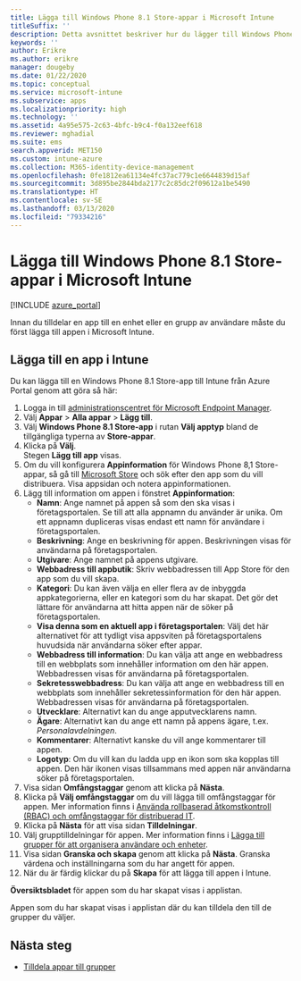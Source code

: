 ```yaml
---
title: Lägga till Windows Phone 8.1 Store-appar i Microsoft Intune
titleSuffix: ''
description: Detta avsnittet beskriver hur du lägger till Windows Phone 8.1 Store-appar i Microsoft Intune.
keywords: ''
author: Erikre
ms.author: erikre
manager: dougeby
ms.date: 01/22/2020
ms.topic: conceptual
ms.service: microsoft-intune
ms.subservice: apps
ms.localizationpriority: high
ms.technology: ''
ms.assetid: 4a95e575-2c63-4bfc-b9c4-f0a132eef618
ms.reviewer: mghadial
ms.suite: ems
search.appverid: MET150
ms.custom: intune-azure
ms.collection: M365-identity-device-management
ms.openlocfilehash: 0fe1812ea61134e4fc37ac779c1e6644839d15af
ms.sourcegitcommit: 3d895be2844bda2177c2c85dc2f09612a1be5490
ms.translationtype: HT
ms.contentlocale: sv-SE
ms.lasthandoff: 03/13/2020
ms.locfileid: "79334216"
---
```

# <a name="add-windows-phone-81-store-apps-to-microsoft-intune"></a>Lägga till Windows Phone 8.1 Store-appar i Microsoft Intune

[!INCLUDE [azure_portal](../includes/azure_portal.md)]

Innan du tilldelar en app till en enhet eller en grupp av användare måste du först lägga till appen i Microsoft Intune. 

## <a name="add-an-app-to-intune"></a>Lägga till en app i Intune
Du kan lägga till en Windows Phone 8.1 Store-app till Intune från Azure Portal genom att göra så här:

1. Logga in till [administrationscentret för Microsoft Endpoint Manager](https://go.microsoft.com/fwlink/?linkid=2109431).
2. Välj **Appar** > **Alla appar** > **Lägg till**.
3. Välj **Windows Phone 8.1 Store-app** i rutan **Välj apptyp** bland de tillgängliga typerna av **Store-appar**.
4. Klicka på **Välj**.<br>
   Stegen **Lägg till app** visas.
5. Om du vill konfigurera **Appinformation** för Windows Phone 8,1 Store-appar, så gå till [Microsoft Store](https://www.microsoft.com/store/apps/windows-phone) och sök efter den app som du vill distribuera. Visa appsidan och notera appinformationen. 
6. Lägg till information om appen i fönstret **Appinformation**:
    - **Namn**: Ange namnet på appen så som den ska visas i företagsportalen. Se till att alla appnamn du använder är unika. Om ett appnamn dupliceras visas endast ett namn för användare i företagsportalen.
    - **Beskrivning**: Ange en beskrivning för appen. Beskrivningen visas för användarna på företagsportalen.
    - **Utgivare**: Ange namnet på appens utgivare.
    - **Webbadress till appbutik**: Skriv webbadressen till App Store för den app som du vill skapa.
    - **Kategori**: Du kan även välja en eller flera av de inbyggda appkategorierna, eller en kategori som du har skapat. Det gör det lättare för användarna att hitta appen när de söker på företagsportalen.
    - **Visa denna som en aktuell app i företagsportalen**: Välj det här alternativet för att tydligt visa appsviten på företagsportalens huvudsida när användarna söker efter appar.
    - **Webbadress till information**: Du kan välja att ange en webbadress till en webbplats som innehåller information om den här appen. Webbadressen visas för användarna på företagsportalen.
    - **Sekretesswebbadress**: Du kan välja att ange en webbadress till en webbplats som innehåller sekretessinformation för den här appen. Webbadressen visas för användarna på företagsportalen.
    - **Utvecklare**: Alternativt kan du ange apputvecklarens namn.
    - **Ägare**: Alternativt kan du ange ett namn på appens ägare, t.ex. *Personalavdelningen*.
    - **Kommentarer**: Alternativt kanske du vill ange kommentarer till appen.
    - **Logotyp**: Om du vill kan du ladda upp en ikon som ska kopplas till appen. Den här ikonen visas tillsammans med appen när användarna söker på företagsportalen.
7. Visa sidan **Omfångstaggar** genom att klicka på **Nästa**.
8. Klicka på **Välj omfångstaggar** om du vill lägga till omfångstaggar för appen. Mer information finns i [Använda rollbaserad åtkomstkontroll (RBAC) och omfångstaggar för distribuerad IT](../fundamentals/scope-tags.md).
9. Klicka på **Nästa** för att visa sidan **Tilldelningar**.
10. Välj grupptilldelningar för appen. Mer information finns i [Lägga till grupper för att organisera användare och enheter](../fundamentals/groups-add.md). 
11. Visa sidan **Granska och skapa** genom att klicka på **Nästa**. Granska värdena och inställningarna som du har angett för appen.
12. När du är färdig klickar du på **Skapa** för att lägga till appen i Intune.

**Översiktsbladet** för appen som du har skapat visas i applistan.


Appen som du har skapat visas i applistan där du kan tilldela den till de grupper du väljer.

## <a name="next-steps"></a>Nästa steg

- [Tilldela appar till grupper](apps-deploy.md)

